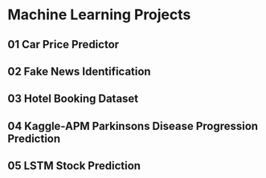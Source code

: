 # Machine Learning Projects

## 01 Car Price Predictor
## 02 Fake News Identification
## 03 Hotel Booking Dataset
## 04 Kaggle-APM Parkinsons Disease Progression Prediction
## 05 LSTM Stock Prediction